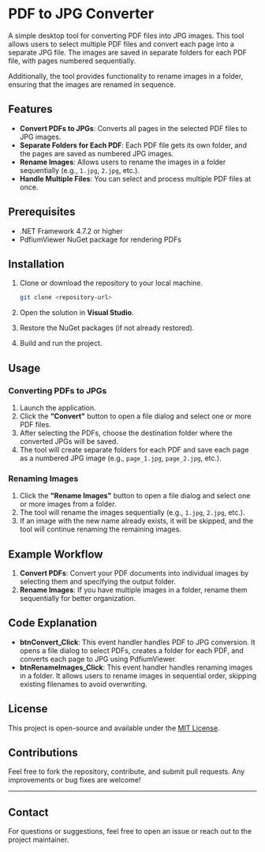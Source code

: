 # PDF to JPG Converter

A simple desktop tool for converting PDF files into JPG images. This tool allows users to select multiple PDF files and convert each page into a separate JPG file. The images are saved in separate folders for each PDF file, with pages numbered sequentially.

Additionally, the tool provides functionality to rename images in a folder, ensuring that the images are renamed in sequence.

## Features

- **Convert PDFs to JPGs**: Converts all pages in the selected PDF files to JPG images.
- **Separate Folders for Each PDF**: Each PDF file gets its own folder, and the pages are saved as numbered JPG images.
- **Rename Images**: Allows users to rename the images in a folder sequentially (e.g., `1.jpg`, `2.jpg`, etc.).
- **Handle Multiple Files**: You can select and process multiple PDF files at once.

## Prerequisites

- .NET Framework 4.7.2 or higher
- PdfiumViewer NuGet package for rendering PDFs

## Installation

1. Clone or download the repository to your local machine.

    ```bash
    git clone <repository-url>
    ```

2. Open the solution in **Visual Studio**.

3. Restore the NuGet packages (if not already restored).

4. Build and run the project.

## Usage

### Converting PDFs to JPGs

1. Launch the application.
2. Click the **"Convert"** button to open a file dialog and select one or more PDF files.
3. After selecting the PDFs, choose the destination folder where the converted JPGs will be saved.
4. The tool will create separate folders for each PDF and save each page as a numbered JPG image (e.g., `page_1.jpg`, `page_2.jpg`, etc.).

### Renaming Images

1. Click the **"Rename Images"** button to open a file dialog and select one or more images from a folder.
2. The tool will rename the images sequentially (e.g., `1.jpg`, `2.jpg`, etc.).
3. If an image with the new name already exists, it will be skipped, and the tool will continue renaming the remaining images.

## Example Workflow

1. **Convert PDFs**: Convert your PDF documents into individual images by selecting them and specifying the output folder.
2. **Rename Images**: If you have multiple images in a folder, rename them sequentially for better organization.

## Code Explanation

- **btnConvert_Click**: This event handler handles PDF to JPG conversion. It opens a file dialog to select PDFs, creates a folder for each PDF, and converts each page to JPG using PdfiumViewer.
- **btnRenameImages_Click**: This event handler handles renaming images in a folder. It allows users to rename images in sequential order, skipping existing filenames to avoid overwriting.

## License

This project is open-source and available under the [MIT License](LICENSE).

## Contributions

Feel free to fork the repository, contribute, and submit pull requests. Any improvements or bug fixes are welcome!

---

## Contact

For questions or suggestions, feel free to open an issue or reach out to the project maintainer.

